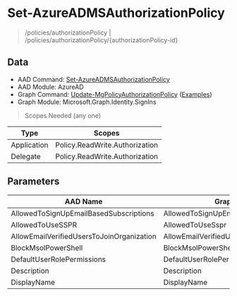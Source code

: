 # Set-AzureADMSAuthorizationPolicy

> /policies/authorizationPolicy | /policies/authorizationPolicy/{authorizationPolicy-id}

## Data

+ AAD Command: [Set-AzureADMSAuthorizationPolicy](https://docs.microsoft.com/en-us/powershell/module/AzureAD/Set-AzureADMSAuthorizationPolicy)
+ AAD Module: AzureAD
+ Graph Command: [Update-MgPolicyAuthorizationPolicy](https://docs.microsoft.com/en-us/powershell/module/Microsoft.Graph.Identity.SignIns/Update-MgPolicyAuthorizationPolicy) ([Examples](https://github.com/orgs/msgraph/discussions?discussions_q=Update-MgPolicyAuthorizationPolicy))
+ Graph Module: Microsoft.Graph.Identity.SignIns

> Scopes Needed (any one)

|Type|Scopes|
|---|---|
|Application|Policy.ReadWrite.Authorization|
|Delegate|Policy.ReadWrite.Authorization|

## Parameters

|AAD Name|Graph Name|AAD Type|Graph Type|Infos|
|---|---|---|---|---|
|AllowedToSignUpEmailBasedSubscriptions|AllowedToSignUpEmailBasedSubscriptions|System.Nullable/System.Boolean|System.Management.Automation.SwitchParameter||
|AllowedToUseSSPR|AllowedToUseSspr|System.Nullable/System.Boolean|System.Management.Automation.SwitchParameter||
|AllowEmailVerifiedUsersToJoinOrganization|AllowEmailVerifiedUsersToJoinOrganization|System.Nullable/System.Boolean|System.Management.Automation.SwitchParameter||
|BlockMsolPowerShell|BlockMsolPowerShell|System.Nullable/System.Boolean|System.Management.Automation.SwitchParameter||
|DefaultUserRolePermissions|DefaultUserRolePermissions|Microsoft.Open.MSGraph.Model.DefaultUserRolePermissions|Microsoft.Graph.PowerShell.Models.IMicrosoftGraphDefaultUserRolePermissions||
|Description|Description|System.String|System.String||
|DisplayName|DisplayName|System.String|System.String||

